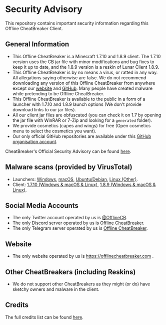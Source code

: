 # Security Advisory
This repository contains important security information regarding this Offline CheatBreaker Client.

## General Information
* This Offline CheatBreaker is a Minecraft 1.7.10 and 1.8.9 client. The 1.7.10 version uses the CB jar file with minor modifications and bug fixes to keep it up to date, and the 1.8.9 version is a reskin of Lunar Client 1.8.9.
* This Offline CheatBreaker is by no means a virus, or ratted in any way. All allegations saying otherwise are false. We do not recommend downloading any version of this Offline CheatBreaker from anywhere except our [website](https://offlinecheatbreaker.com) and [GitHub](https://github.com/Offline-Cheatbreaker/Client). Many people have created malware while pretending to be Offline CheatBreaker.
* This Offline CheatBreaker is available to the public in a form of a launcher with 1.7.10 and 1.8.9 launch options (We don't provide download links to our jar files).
* All our client jar files are obfuscated (you can check it on 1.7 by opening the jar file with WinRAR or 7-Zip and looking for a `generated` folder).
* We provide cosmetics (capes and wings) for free (Open cosmetics menu to select the cosmetics you want).
* Our only official GitHub repositories are available under this [GitHub organisation account](https://github.com/Offline-Cheatbreaker).

CheatBreaker's Official Security Advisory can be found [here](https://github.com/CheatBreaker/Security-Advisory).

## Malware scans (provided by VirusTotal)
* Launchers:
[Windows](https://www.virustotal.com/gui/file/c1068bce7ea7e7f02bdddf06b7518b901bdeb4755723f1db5d4d959d0bfa29f0),
[macOS](https://www.virustotal.com/gui/file/388989603e9b51b4aa2c48336a7d7384c0558d575394d8bbea5859739059fbb2),
[Ubuntu/Debian](https://www.virustotal.com/gui/file/bd432fc4b8b2555a9a758f49a1fecdfb273f14ed8312ce77518d3b2163024679),
[Linux (Other)](https://www.virustotal.com/gui/file/a82cfcb4e951ae6024288b581b076cdb246fdb15fadd77b579221a8d2320b1f6).
* Client:
[1.7.10 (Windows & macOS & Linux)](https://www.virustotal.com/gui/file/b6393d2b0a9c44c49ba85b87bfbd898524a9738559a4082517d5a06677d36156),
[1.8.9 (Windows & macOS & Linux)](https://www.virustotal.com/gui/file/1d1e4318cf7e6288f03e11f43f52be2dccb6de5a010adbdd62689cb23a6aa498).

## Social Media Accounts
* The only Twitter account operated by us is [@OfflineCB](https://twitter.com/OfflineCB).
* The only Discord server operated by us is [Offline CheatBreaker](https://discord.offlinecheatbreaker.com).
* The only Telegram server operated by us is [Offline CheatBreaker](https://t.me/OfflineCheatBreaker).


## Website
* The only website operated by us is https://offlinecheatbreaker.com .

## Other CheatBreakers (including Reskins)
* We do not support other CheatBreakers as they might (or do) have sketchy owners and malware in the client.

## Credits
The full credits list can be found [here](https://github.com/Offline-CheatBreaker/Client/blob/master/Credits.md).
